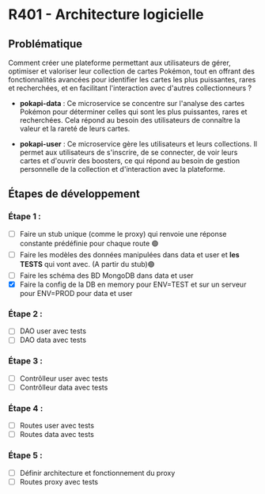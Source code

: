 # R401 - Architecture logicielle

## Problématique

Comment créer une plateforme permettant aux utilisateurs de gérer, optimiser et valoriser leur collection de cartes Pokémon, tout en offrant des fonctionnalités avancées pour identifier les cartes les plus puissantes, rares et recherchées, et en facilitant l'interaction avec d'autres collectionneurs ?

* **pokapi-data** : Ce microservice se concentre sur l'analyse des cartes Pokémon pour déterminer celles qui sont les plus puissantes, rares et recherchées. Cela répond au besoin des utilisateurs de connaître la valeur et la rareté de leurs cartes.

* **pokapi-user** : Ce microservice gère les utilisateurs et leurs collections. Il permet aux utilisateurs de s'inscrire, de se connecter, de voir leurs cartes et d'ouvrir des boosters, ce qui répond au besoin de gestion personnelle de la collection et d'interaction avec la plateforme.

## Étapes de développement

### Étape 1 :

- [ ] Faire un stub unique (comme le proxy) qui renvoie une réponse constante prédéfinie pour chaque route 🟢
- [ ] Faire les modèles des données manipulées dans data et user et **les TESTS** qui vont avec. (A partir du stub)🟢
- [ ] Faire les schéma des BD MongoDB dans data et user
- [x] Faire la config de la DB en memory pour ENV=TEST et sur un serveur pour ENV=PROD pour data et user

### Étape 2 : 

- [ ] DAO user avec tests 
- [ ] DAO data avec tests 

### Étape 3 : 

- [ ] Contrôlleur user avec tests 
- [ ] Contrôlleur data avec tests 

### Étape 4 : 

- [ ] Routes user avec tests 
- [ ] Routes data avec tests 

### Étape 5 : 

- [ ] Définir architecture et fonctionnement du proxy
- [ ] Routes proxy avec tests
